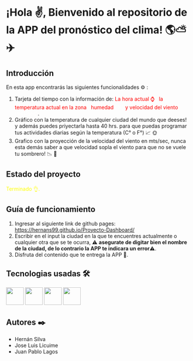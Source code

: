 <h1>¡Hola ✌️, Bienvenido al repositorio de la APP del pronóstico del clima! 🌎⛅✈️</h1> 

<h2>Introducción</h2>

En esta app encontrarás las siguientes funcionalidades ⚙️ :

1. Tarjeta del tiempo con la información de: <span style="color: red"> La hora actual ⌚ </span> <span style="color: white">, </span> <span style="color: red">  la temperatura actual en la zona <span style="color: white">, </span> humedad <span style="color: white">(%) </span> y velocidad del viento <span style="color: white">(mts/sec)</span></span>. 
2. Gráfico con la temperatura de cualquier ciudad del mundo que deeses! y además puedes priyectarla hasta 40 hrs. para que puedas programar tus actividades diarias según la temperatura (C° o F°) 📈 🌞
3. Grafico con la proyección de la velocidad del viento en mts/sec, nunca esta demás saber a que velocidad sopla el viento para que no se vuele tu sombrero! 📉 🍃

<h2>Estado del proyecto </h2>

<span style="color: yellow">Terminado 👌.</span>

<h2>Guía de funcionamiento</h2>

1. Ingresar al siguiente link de github pages: https://hernans99.github.io/Proyecto-Dashboard/
2. Escribir en el input la ciudad en la que te encuentres actualmente o cualquier otra que se te ocurra, ⚠️ **asegurate de digitar bien el nombre de la ciudad, de lo contrario la APP te indicara un error**⚠️.
3. Disfruta del contenido que te entrega la APP 📱.

<h2> Tecnologias usadas 🛠️</h2>

<img src="https://cdn-icons-png.flaticon.com/512/919/919827.png" height="48" width="48"/>
<img src="https://cdn-icons-png.flaticon.com/512/919/919826.png" height="48" width="48"/>
<img src="https://cdn-icons-png.flaticon.com/512/5968/5968292.png" height="48" width="48"/>
<img src="https://upload.wikimedia.org/wikipedia/commons/thumb/b/b2/Bootstrap_logo.svg/602px-Bootstrap_logo.svg.png" height="48" width="48"/>


<h2> Autores ✒️ </h2>



<ul>
    <li> Hernán Silva</li>
    <li> Jose Luis Licuime</li>
    <li> Juan Pablo Lagos</li>
<ul>



